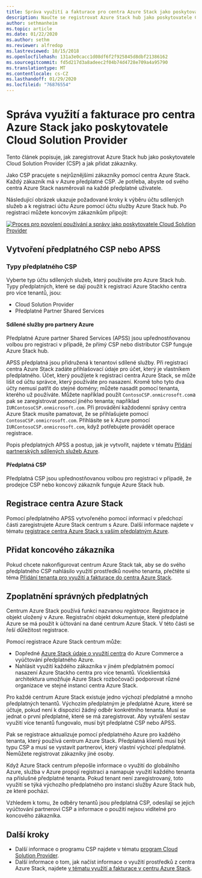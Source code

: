 ```yaml
---
title: Správa využití a fakturace pro centra Azure Stack jako poskytovatele Cloud Solution Provider
description: Naučte se registrovat Azure Stack hub jako poskytovatele Cloud Solution Provider (CSP) a přidat zákazníky k fakturaci.
author: sethmanheim
ms.topic: article
ms.date: 01/22/2020
ms.author: sethm
ms.reviewer: alfredop
ms.lastreviewed: 10/15/2018
ms.openlocfilehash: 131a3e0cacc1d08df6f2f925845d8dbf21386162
ms.sourcegitcommit: fd5d217d3a8adeec2f04b74d4728e709a4a95790
ms.translationtype: MT
ms.contentlocale: cs-CZ
ms.lasthandoff: 01/29/2020
ms.locfileid: "76876554"
---
```

# <a name="manage-usage-and-billing-for-azure-stack-hub-as-a-cloud-solution-provider"></a>Správa využití a fakturace pro centra Azure Stack jako poskytovatele Cloud Solution Provider

Tento článek popisuje, jak zaregistrovat Azure Stack hub jako poskytovatele Cloud Solution Provider (CSP) a jak přidat zákazníky.

Jako CSP pracujete s nejrůznějšími zákazníky pomocí centra Azure Stack. Každý zákazník má v Azure předplatné CSP. Je potřeba, abyste od svého centra Azure Stack nasměrovali na každé předplatné uživatele.

Následující obrázek ukazuje požadované kroky k výběru účtu sdílených služeb a k registraci účtu Azure pomocí účtu služby Azure Stack hub. Po registraci můžete koncovým zákazníkům připojit:

[![Proces pro povolení používání a správy jako poskytovatele Cloud Solution Provider](media/azure-stack-add-manage-billing-as-a-csp/process-add-useage-as-a-csp.png "Proces pro povolení používání a správy jako poskytovatele Cloud Solution Provider")](media/azure-stack-add-manage-billing-as-a-csp/process-add-useage-as-a-csp.png#lightbox)

## <a name="create-a-csp-or-apss-subscription"></a>Vytvoření předplatného CSP nebo APSS

### <a name="csp-subscription-types"></a>Typy předplatného CSP

Vyberte typ účtu sdílených služeb, který používáte pro Azure Stack hub. Typy předplatných, které se dají použít k registraci Azure Stackho centra pro více tenantů, jsou:

- Cloud Solution Provider
- Předplatné Partner Shared Services

#### <a name="azure-partner-shared-services"></a>Sdílené služby pro partnery Azure

Předplatné Azure partner Shared Services (APSS) jsou upřednostňovanou volbou pro registraci v případě, že přímý CSP nebo distributor CSP funguje Azure Stack hub.

APSS předplatná jsou přidružená k tenantovi sdílené služby. Při registraci centra Azure Stack zadáte přihlašovací údaje pro účet, který je vlastníkem předplatného. Účet, který použijete k registraci centra Azure Stack, se může lišit od účtu správce, který používáte pro nasazení. Kromě toho tyto dva účty nemusí patřit do stejné domény; můžete nasadit pomocí tenanta, kterého už používáte. Můžete například použít `ContosoCSP.onmicrosoft.com`a pak se zaregistrovat pomocí jiného tenanta; například `IURContosoCSP.onmicrosoft.com`. Při provádění každodenní správy centra Azure Stack musíte pamatovat, že se přihlašujete pomocí `ContosoCSP.onmicrosoft.com`. Přihlásíte se k Azure pomocí `IURContosoCSP.onmicrosoft.com`, když potřebujete provádět operace registrace.

Popis předplatných APSS a postup, jak je vytvořit, najdete v tématu [Přidání partnerských sdílených služeb Azure](/partner-center/shared-services).

#### <a name="csp-subscriptions"></a>Předplatná CSP

Předplatná CSP jsou upřednostňovanou volbou pro registraci v případě, že prodejce CSP nebo koncový zákazník funguje Azure Stack hub.

## <a name="register-azure-stack-hub"></a>Registrace centra Azure Stack

Pomocí předplatného APSS vytvořeného pomocí informací v předchozí části zaregistrujete Azure Stack centrum s Azure. Další informace najdete v tématu [registrace centra Azure Stack s vaším předplatným Azure](azure-stack-registration.md).

## <a name="add-end-customer"></a>Přidat koncového zákazníka

Pokud chcete nakonfigurovat centrum Azure Stack tak, aby se do svého předplatného CSP nahlásilo využití prostředků nového tenanta, přečtěte si téma [Přidání tenanta pro využití a fakturace do centra Azure Stack](azure-stack-csp-howto-register-tenants.md).

## <a name="charge-the-right-subscriptions"></a>Zpoplatnění správných předplatných

Centrum Azure Stack používá funkci nazvanou *registrace*. Registrace je objekt uložený v Azure. Registrační objekt dokumentuje, které předplatné Azure se má použít k účtování na dané centrum Azure Stack. V této části se řeší důležitost registrace.

Pomocí registrace Azure Stack centrum může:

- Dopředné [Azure Stack údaje o využití centra](azure-stack-billing-and-chargeback.md) do Azure Commerce a vyúčtování předplatného Azure.
- Nahlásit využití každého zákazníka v jiném předplatném pomocí nasazení Azure Stackho centra pro více tenantů. Víceklientská architektura umožňuje Azure Stack rozbočovači podporovat různé organizace ve stejné instanci centra Azure Stack.

Pro každé centrum Azure Stack existuje jedno výchozí předplatné a mnoho předplatných tenantů. Výchozím předplatným je předplatné Azure, které se účtuje, pokud není k dispozici žádný odběr konkrétního tenanta. Musí se jednat o první předplatné, které se má zaregistrovat. Aby vytváření sestav využití více tenantů fungovalo, musí být předplatné CSP nebo APSS.

Pak se registrace aktualizuje pomocí předplatného Azure pro každého tenanta, který používá centrum Azure Stack. Předplatná klientů musí být typu CSP a musí se vystavit partnerovi, který vlastní výchozí předplatné. Nemůžete registrovat zákazníky jiné osoby.

Když Azure Stack centrum přepošle informace o využití do globálního Azure, služba v Azure propojí registraci a namapuje využití každého tenanta na příslušné předplatné tenanta. Pokud tenant není zaregistrovaný, toto využití se týká výchozího předplatného pro instanci služby Azure Stack hub, ze které pochází.

Vzhledem k tomu, že odběry tenantů jsou předplatná CSP, odesílají se jejich vyúčtování partnerovi CSP a informace o použití nejsou viditelné pro koncového zákazníka.

## <a name="next-steps"></a>Další kroky

- Další informace o programu CSP najdete v tématu [program Cloud Solution Provider](https://partner.microsoft.com/solutions/microsoft-cloud-solutions).
- Další informace o tom, jak načíst informace o využití prostředků z centra Azure Stack, najdete [v tématu využití a fakturace v centru Azure Stack](azure-stack-billing-and-chargeback.md).
